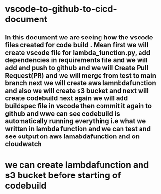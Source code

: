 # vscode-to-github-to-cicd-document
## In this document we are seeing how the vscode files created for code build . Mean first we will create vscode file for lambda_function.py, add dependencies in requirements file and we will add and push to github and we will Create Pull Request(PR) and we will merge from test to main branch next we will create aws lamnbdafunction and also we will create s3 bucket and next will create codebuild next again we will add buildspec file in vscode then commit it again to github and wwe can see codebuild is automatically running everything i.e what we written in lambda function and we can test and see output on aws lamabdafunction and on cloudwatch 
# we can create lambdafunction and s3 bucket before starting of codebuild
